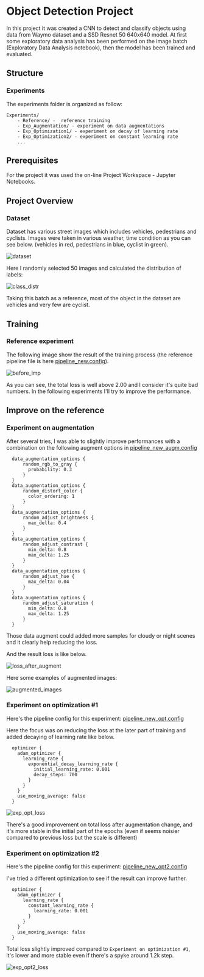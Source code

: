 # Object Detection Project
In this project it was created a CNN to detect and classify objects using data from Waymo dataset and a SSD Resnet 50 640x640 model. At first some exploratory data analysis has been performed on the image batch  (Exploratory Data Analysis notebook), then the model has been trained and evaluated.

## Structure
### Experiments
The experiments folder is organized as follow:
```
Experiments/
    - Reference/ -  reference training
    - Exp_Augmentation/ - experiment on data augmentations
    - Exp_Optimization1/ - experiment on decay of learning rate
    - Exp_Optimization2/ - experiment on constant learning rate
    ...
```
## Prerequisites
For the project it was used the on-line Project Workspace - Jupyter Notebooks.

## Project Overview
### Dataset
Dataset has various street images which includes vehicles, pedestrians and cyclists. Images were taken in various weather, time condition as you can see below. (vehicles in red, pedestrians in blue, cyclist in green).

![dataset](Pic/data_vis.png)

Here I randomly selected 50 images and calculated the distribution of labels:

![class_distr](Pic/class_distr.png)

Taking this batch as a reference, most of the object in the dataset are vehicles and very few are cyclist.

## Training
### Reference experiment
The following image show the result of the training process (the reference pipeline file is here [pipeline_new.config](Experiments/Reference/pipeline_new.config)).

![before_imp](Pic/loss_before_improvement.png)

As you can see, the total loss is well above 2.00 and I consider it's quite bad numbers. 
In the following experiments I'll try to improve the performance.

## Improve on the reference
### Experiment on augmentation
After several tries, I was able to slightly improve performances with a combination on the following augment options in [pipeline_new_augm.config](Experiments/Exp_Augmentation/pipeline_new_augm.config)

```
  data_augmentation_options {
      random_rgb_to_gray {
        probability: 0.3
      }
  }
  data_augmentation_options {
      random_distort_color {
        color_ordering: 1
      }
  }
  data_augmentation_options {
      random_adjust_brightness {
        max_delta: 0.4
      }
  }
  data_augmentation_options {
      random_adjust_contrast {
        min_delta: 0.8
        max_delta: 1.25
      }
  }
  data_augmentation_options {
      random_adjust_hue {
        max_delta: 0.04
      }
  }
  data_augmentation_options {
      random_adjust_saturation {
        min_delta: 0.8
        max_delta: 1.25
      }
  }
```

Those data augment could added more samples for cloudy or night scenes and it clearly help reducing the loss.

And the result loss is like below.

![loss_after_augment](Pic/loss_after_augment.png)

Here some examples of augmented images:

![augmented_images](Pic/augmented_image.png)

### Experiment on optimization #1
Here's the pipeline config for this experiment: [pipeline_new_opt.config](Experiments/Exp_Oprimization/pipeline_new_opt.config)

Here the focus was on reducing the loss at the later part of training and added decaying of learning rate like below.

```
  optimizer {
    adam_optimizer {
      learning_rate {
        exponential_decay_learning_rate {
          initial_learning_rate: 0.001
          decay_steps: 700
        }
      }
    }
    use_moving_average: false
  }
```

![exp_opt_loss](Pic/loss_after_opt.png)

There's a good improvement on total loss after augmentation change, and it's more stable in the initial part of the epochs (even if seems noisier compared to previous loss but the scale is different)

### Experiment on optimization #2
Here's the pipeline config for this experiment: [pipeline_new_opt2.config](Experiments/Exp_Optimization2/pipeline_new_opt2.config)

I've tried a different optimization to see if the result can improve further.

```
  optimizer {
    adam_optimizer {
      learning_rate {
        constant_learning_rate {
          learning_rate: 0.001
        }
      }
    }
    use_moving_average: false
  }
```

Total loss slightly improved compared to ```Experiment on optimization #1```, it's lower and more stable even if there's a spyke around 1.2k step.

![exp_opt2_loss](Pic/loss_after_opt2.png)

